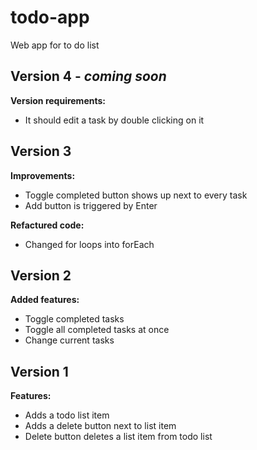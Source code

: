 # todo-app
Web app for to do list

## Version 4 - _coming soon_
__Version requirements:__
* It should edit a task by double clicking on it

## Version 3
__Improvements:__
* Toggle completed button shows up next to every task
* Add button is triggered by Enter

__Refactured code:__
* Changed for loops into forEach

## Version 2
__Added features:__
* Toggle completed tasks
* Toggle all completed tasks at once
* Change current tasks

## Version 1
__Features:__
* Adds a todo list item
* Adds a delete button next to list item
* Delete button deletes a list item from todo list
